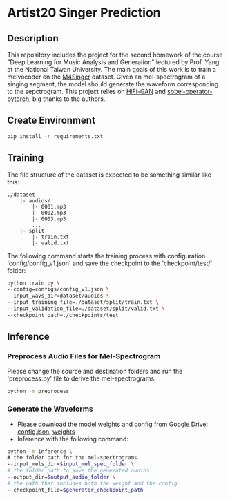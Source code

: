 # Artist20 Singer Prediction
## Description
This repository includes the project for the second homework of the course "Deep Learning for Music Analysis and Generation" lectured by Prof. Yang at the National Taiwan University. The main goals of this work is to train a melvocoder on the [M4Singer](https://m4singer.github.io/) dataset. Given an mel-spectrogram of a singing segment, the model should generate the waveform corresponding to the sepctrogram. This project relies on [HiFi-GAN](https://github.com/jik876/hifi-gan) and [sobel-operator-pytorch](https://github.com/chaddy1004/sobel-operator-pytorch), big thanks to the authors.

## Create Environment 
```bash
pip install -r requirements.txt
```

## Training
The file structure of the dataset is expected to be something similar like this:
```
./dataset
    |- audios/
        |- 0001.mp3
        |- 0002.mp3
        |- 0003.mp3
        ...
    |- split
        |- train.txt
        |- valid.txt
```
The following command starts the training process with configuration 'config/config_v1.json' and save the checkpoint to the 'checkpoint/test/' folder:
```bash
python train.py \
--config=configs/config_v1.json \
--input_wavs_dir=dataset/audios \
--input_training_file=./dataset/split/train.txt \
--input_validation_file=./dataset/split/valid.txt \
--checkpoint_path=./checkpoints/test
```
## Inference
### Preprocess Audio Files for Mel-Spectrogram
Please change the source and destination folders and run the 'preprocess.py' file to derive the mel-spectrograms.
```bash
python -m preprocess
```
### Generate the Waveforms
- Please download the model weights and config from Google Drive: [config.json](https://drive.google.com/file/d/1sUmhYvu5oOiLlacI_GVGLv34hUSy5JOe/view?usp=sharing), [weights](https://drive.google.com/file/d/1lI5X329HsT-4vDLJFEIkhUooo-DotGqG/view?usp=sharing)
- Inference with the following command:
```bash
python -m inference \
# the folder path for the mel-spectrograms
--input_mels_dir=$input_mel_spec_folder \ 
# the folder path to save the generated audios
--output_dir=$output_audio_folder \ 
# the path that includes both the weight and the config
--checkpoint_file=$generator_checkpoint_path 
```
